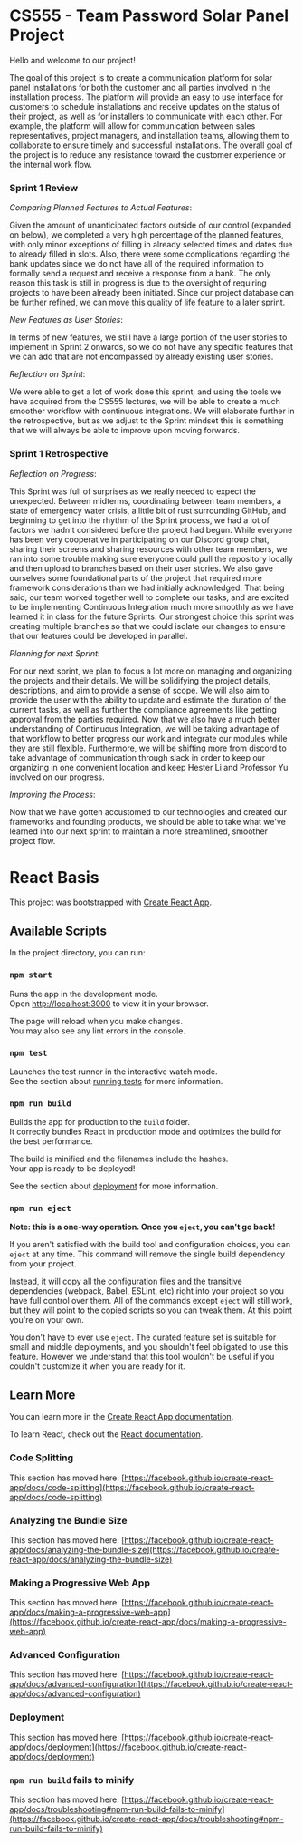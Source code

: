 # CS555 - Team Password Solar Panel Project

Hello and welcome to our project! 

The goal of this project is to create a communication platform for solar panel installations for both the customer and all parties involved in the installation process. The platform will provide an easy to use interface for customers to schedule installations and receive updates on the status of their project, as well as for installers to communicate with each other. For example, the platform will allow for communication between sales representatives, project managers, and installation teams, allowing them to collaborate to ensure timely and successful installations. The overall goal of the project is to reduce any resistance toward the customer experience or the internal work flow.

### Sprint 1 Review

*Comparing Planned Features to Actual Features*:

Given the amount of unanticipated factors outside of our control (expanded on below), we completed a very high percentage of the planned features, with only minor exceptions of filling in already selected times and dates due to already filled in slots. Also, there were some complications regarding the bank updates since we do not have all of the required information to formally send a request and receive a response from a bank. The only reason this task is still in progress is due to the oversight of requiring projects to have been already been initiated. Since our project database can be further refined, we can move this quality of life feature to a later sprint.

*New Features as User Stories*:

In terms of new features, we still have a large portion of the user stories to implement in Sprint 2 onwards, so we do not have any specific features that we can add that are not encompassed by already existing user stories.

*Reflection on Sprint*:

We were able to get a lot of work done this sprint, and using the tools we have acquired from the CS555 lectures, we will be able to create a much smoother workflow with continuous integrations. We will elaborate further in the retrospective, but as we adjust to the Sprint mindset this is something that we will always be able to improve upon moving forwards.

### Sprint 1 Retrospective

*Reflection on Progress*:

This Sprint was full of surprises as we really needed to expect the unexpected. Between midterms, coordinating between team members, a state of emergency water crisis, a little bit of rust surrounding GitHub, and beginning to get into the rhythm of the Sprint process, we had a lot of factors we hadn't considered before the project had begun. While everyone has been very cooperative in participating on our Discord group chat, sharing their screens and sharing resources with other team members, we ran into some trouble making sure everyone could pull the repository locally and then upload to branches based on their user stories. We also gave ourselves some foundational parts of the project that required more framework considerations than we had initially acknowledged. That being said, our team worked together well to complete our tasks, and are excited to be implementing Continuous Integration much more smoothly as we have learned it in class for the future Sprints. Our strongest choice this sprint was creating multiple branches so that we could isolate our changes to ensure that our features could be developed in parallel.

*Planning for next Sprint*:

For our next sprint, we plan to focus a lot more on managing and organizing the projects and their details. We will be solidifying the project details, descriptions, and aim to provide a sense of scope. We will also aim to provide the user with the ability to update and estimate the duration of the current tasks, as well as further the compliance agreements like getting approval from the parties required. Now that we also have a much better understanding of Continuous Integration, we will be taking advantage of that workflow to better progress our work and integrate our modules while they are still flexible. Furthermore, we will be shifting more from discord to take advantage of communication through slack in order to keep our organizing in one convenient location and keep Hester Li and Professor Yu involved on our progress.

*Improving the Process*:

Now that we have gotten accustomed to our technologies and created our frameworks and founding products, we should be able to take what we've learned into our next sprint to maintain a more streamlined, smoother project flow. 

# React Basis

This project was bootstrapped with [Create React App](https://github.com/facebook/create-react-app).

## Available Scripts

In the project directory, you can run:

### `npm start`

Runs the app in the development mode.\
Open [http://localhost:3000](http://localhost:3000) to view it in your browser.

The page will reload when you make changes.\
You may also see any lint errors in the console.

### `npm test`

Launches the test runner in the interactive watch mode.\
See the section about [running tests](https://facebook.github.io/create-react-app/docs/running-tests) for more information.

### `npm run build`

Builds the app for production to the `build` folder.\
It correctly bundles React in production mode and optimizes the build for the best performance.

The build is minified and the filenames include the hashes.\
Your app is ready to be deployed!

See the section about [deployment](https://facebook.github.io/create-react-app/docs/deployment) for more information.

### `npm run eject`

**Note: this is a one-way operation. Once you `eject`, you can't go back!**

If you aren't satisfied with the build tool and configuration choices, you can `eject` at any time. This command will remove the single build dependency from your project.

Instead, it will copy all the configuration files and the transitive dependencies (webpack, Babel, ESLint, etc) right into your project so you have full control over them. All of the commands except `eject` will still work, but they will point to the copied scripts so you can tweak them. At this point you're on your own.

You don't have to ever use `eject`. The curated feature set is suitable for small and middle deployments, and you shouldn't feel obligated to use this feature. However we understand that this tool wouldn't be useful if you couldn't customize it when you are ready for it.

## Learn More

You can learn more in the [Create React App documentation](https://facebook.github.io/create-react-app/docs/getting-started).

To learn React, check out the [React documentation](https://reactjs.org/).

### Code Splitting

This section has moved here: [https://facebook.github.io/create-react-app/docs/code-splitting](https://facebook.github.io/create-react-app/docs/code-splitting)

### Analyzing the Bundle Size

This section has moved here: [https://facebook.github.io/create-react-app/docs/analyzing-the-bundle-size](https://facebook.github.io/create-react-app/docs/analyzing-the-bundle-size)

### Making a Progressive Web App

This section has moved here: [https://facebook.github.io/create-react-app/docs/making-a-progressive-web-app](https://facebook.github.io/create-react-app/docs/making-a-progressive-web-app)

### Advanced Configuration

This section has moved here: [https://facebook.github.io/create-react-app/docs/advanced-configuration](https://facebook.github.io/create-react-app/docs/advanced-configuration)

### Deployment

This section has moved here: [https://facebook.github.io/create-react-app/docs/deployment](https://facebook.github.io/create-react-app/docs/deployment)

### `npm run build` fails to minify

This section has moved here: [https://facebook.github.io/create-react-app/docs/troubleshooting#npm-run-build-fails-to-minify](https://facebook.github.io/create-react-app/docs/troubleshooting#npm-run-build-fails-to-minify)

